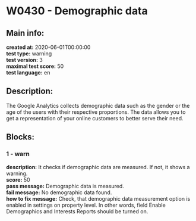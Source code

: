 # W0430 - Demographic data  
## Main info:  
**created at:** 2020-06-01T00:00:00  
**test type:** warning  
**test version:** 3  
**maximal test score:** 50  
**test language:** en  
## Description:  
The Google Analytics collects demographic data such as the gender or the age of the users with their respective proportions. The data allows you to get a representation of your online customers to better serve their need.   
## Blocks:  
### 1 - warn
**description:** It checks if demographic data are measured. If not, it shows a warning.  
**score:** 50  
**pass message:** Demographic data is measured.  
**fail message:** No demographic data found.  
**how to fix message:** Check, that demographic data measurement option is enabled in settings on property level. In other words, field Enable Demographics and Interests Reports should be turned on.  
